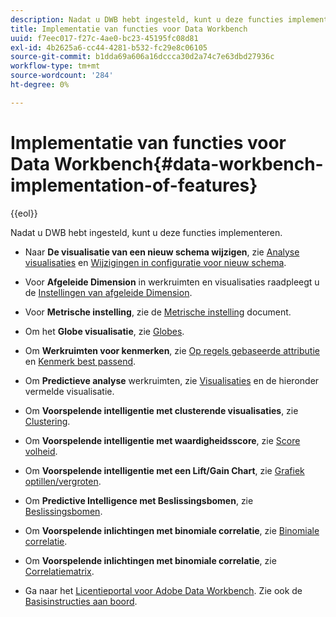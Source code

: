 ```yaml
---
description: Nadat u DWB hebt ingesteld, kunt u deze functies implementeren.
title: Implementatie van functies voor Data Workbench
uuid: f7eec017-f27c-4ae0-bc23-45195fc08d81
exl-id: 4b2625a6-cc44-4281-b532-fc29e8c06105
source-git-commit: b1dda69a606a16dccca30d2a74c7e63dbd27936c
workflow-type: tm+mt
source-wordcount: '284'
ht-degree: 0%

---
```


# Implementatie van functies voor Data Workbench{#data-workbench-implementation-of-features}

{{eol}}

Nadat u DWB hebt ingesteld, kunt u deze functies implementeren.

* Naar **De visualisatie van een nieuw schema wijzigen**, zie [Analyse visualisaties](https://experienceleague.adobe.com/docs/data-workbench/using/client/analysis-visualizations/c-analysis-vis.html) en [Wijzigingen in configuratie voor nieuw schema](../../../home/dwb-implement-overview/dwb-implement-deliver/dwb-implement-config-new-schema.md#concept-9aced98e988b48ebbf9e6607c182d0de).

* Voor **Afgeleide Dimension** in werkruimten en visualisaties raadpleegt u de [Instellingen van afgeleide Dimension](../../../home/dwb-implement-overview/dwb-implement-deliver/dwb-implement-derived-dims.md#concept-19a5c554ac3e4bc9b86b9aaca5f8cad6).

* Voor **Metrische instelling**, zie de [Metrische instelling](../../../home/dwb-implement-overview/dwb-implement-configure/dwb-implement-metric-setup.md#concept-f568a931db5b4b62b7b1e7827c7f7bf6) document.

* Om het **Globe visualisatie**, zie [Globes](https://experienceleague.adobe.com/docs/data-workbench/using/client/analysis-visualizations/globes/c-globes.html).

* Om **Werkruimten voor kenmerken**, zie [Op regels gebaseerde attributie](https://experienceleague.adobe.com/docs/data-workbench/using/client/attribution-reports/c-rules-attrib.html?lang=en) en [Kenmerk best passend](https://experienceleague.adobe.com/docs/data-workbench/using/client/attribution-reports/c-attrib-algorithmic.html?lang=en).

* Om **Predictieve analyse** werkruimten, zie [Visualisaties](https://experienceleague.adobe.com/docs/data-workbench/using/client/visualizations/c-vis.html) en de hieronder vermelde visualisatie.

* Om **Voorspelende intelligentie met clusterende visualisaties**, zie [Clustering](https://experienceleague.adobe.com/docs/data-workbench/using/client/analysis-visualizations/visitor-cluster/c-visitor-cluster.html?lang=en).

* Om **Voorspelende intelligentie met waardigheidsscore**, zie [Score volheid](https://experienceleague.adobe.com/docs/data-workbench/using/client/analysis-visualizations/visitor-propensity/c-visitor-propensity.html).

* Om **Voorspelende intelligentie met een Lift/Gain Chart**, zie [Grafiek optillen/vergroten](https://experienceleague.adobe.com/docs/data-workbench/using/client/analysis-visualizations/visitor-propensity/c-propensity-gain-lift-chart.html).

* Om **Predictive Intelligence met Beslissingsbomen**, zie [Beslissingsbomen](https://experienceleague.adobe.com/docs/data-workbench/using/client/analysis-visualizations/decision-trees/c-decision-trees.html).

* Om **Voorspelende inlichtingen met binomiale correlatie**, zie [Binomiale correlatie](https://experienceleague.adobe.com/docs/data-workbench/using/client/analysis-visualizations/correlation-analysis/c-correlation-analysis.html).

* Om **Voorspelende inlichtingen met binomiale correlatie**, zie [Correlatiematrix](https://experienceleague.adobe.com/docs/data-workbench/using/client/analysis-visualizations/correlation-analysis/c-correlation-analysis.html).

* Ga naar het [Licentieportal voor Adobe Data Workbench](https://license.visualsciences.com/License/#documentation). Zie ook de [Basisinstructies aan boord](../../../home/dwb-implement-overview/dwb-implement-provision/dwb-implement-onboarding.md#concept-e93aba41b26a410f959c5ca7f8e33355).
